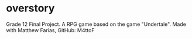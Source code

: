 # overstory
Grade 12 Final Project. A RPG game based on the game "Undertale".
Made with Matthew Farias, GitHub: M4ttoF
